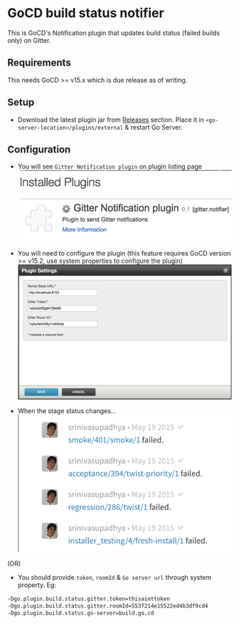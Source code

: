 # GoCD build status notifier
This is GoCD's Notification plugin that updates build status (failed builds only) on Gitter.

## Requirements
This needs GoCD >= v15.x which is due release as of writing.

## Setup
- Download the latest plugin jar from [Releases](https://github.com/srinivasupadhya/gitter-notifier/releases) section. Place it in `<go-server-location>/plugins/external` & restart Go Server.

## Configuration

- You will see `Gitter Notification plugin` on plugin listing page
![Plugins listing page][1]

- You will need to configure the plugin (this feature requires GoCD version >= v15.2, use system properties to configure the plugin) 
![Configure plugin pop-up][2]

- When the stage status changes...
![Successful Notification][3]

(OR)

- You should provide `token`, `roomId` & `Go server url` through system property.
Eg:
```
-Dgo.plugin.build.status.gitter.token=thisainttoken
-Dgo.plugin.build.status.gitter.roomId=553f214e15522ed4b3df9cd4
-Dgo.plugin.build.status.go-server=build.go.cd
```

[1]: images/list-plugin.png  "List Plugin"
[2]: images/configure-plugin.png  "Configure Plugin"
[3]: images/gitter-notification.png  "Successful Notification"